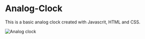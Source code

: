 # Analog-Clock

This is a basic analog clock created with Javascrit, HTML and CSS.

![Analog clock](https://user-images.githubusercontent.com/130646112/232693518-ab94b595-2693-4fc1-b949-e708a8e6e9ee.png)
